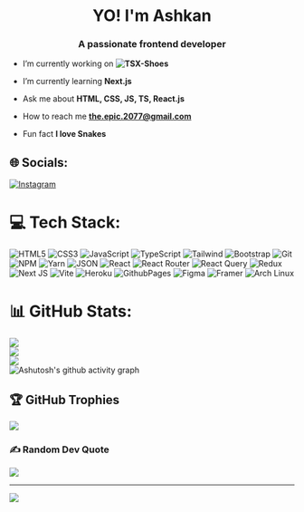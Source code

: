 <h1 align="center">YO! I'm Ashkan</h1>
<h3 align="center">A passionate frontend developer</h3>

- I’m currently working on **![TSX-Shoes](https://github.com/Epic2077/TSX-Shoes)**

- I’m currently learning **Next.js**

- Ask me about **HTML, CSS, JS, TS, React.js**

- How to reach me **the.epic.2077@gmail.com**

- Fun fact **I love Snakes**


## 🌐 Socials:
[![Instagram](https://img.shields.io/badge/Instagram-%23E4405F.svg?logo=Instagram&logoColor=white)](https://instagram.com/Ashkan_2077) 

# 💻 Tech Stack:
![HTML5](https://img.shields.io/badge/html5-%23E34F26.svg?style=for-the-badge&logo=html5&logoColor=white) ![CSS3](https://img.shields.io/badge/css3-%231572B6.svg?style=for-the-badge&logo=css3&logoColor=white) ![JavaScript](https://img.shields.io/badge/javascript-%23323330.svg?style=for-the-badge&logo=javascript&logoColor=%23F7DF1E) ![TypeScript](https://img.shields.io/badge/TypeScript-007ACC?style=for-the-badge&logo=typescript&logoColor=white) ![Tailwind](https://img.shields.io/badge/Tailwind_CSS-38B2AC?style=for-the-badge&logo=tailwind-css&logoColor=white) ![Bootstrap](https://img.shields.io/badge/bootstrap-%238511FA.svg?style=for-the-badge&logo=bootstrap&logoColor=white) ![Git](https://img.shields.io/badge/git-%23F05033.svg?style=for-the-badge&logo=git&logoColor=white) ![NPM](https://img.shields.io/badge/NPM-%23CB3837.svg?style=for-the-badge&logo=npm&logoColor=white) ![Yarn](https://img.shields.io/badge/Yarn-2C8EBB?style=for-the-badge&logo=yarn&logoColor=white) ![JSON](https://img.shields.io/badge/json-5E5C5C?style=for-the-badge&logo=json&logoColor=white) ![React](https://img.shields.io/badge/react-%2320232a.svg?style=for-the-badge&logo=react&logoColor=%2361DAFB) ![React Router](https://img.shields.io/badge/React_Router-CA4245?style=for-the-badge&logo=react-router&logoColor=white) ![React Query](https://img.shields.io/badge/React_Query-FF4154?style=for-the-badge&logo=ReactQuery&logoColor=white) ![Redux](https://img.shields.io/badge/Redux-593D88?style=for-the-badge&logo=redux&logoColor=white) ![Next JS](https://img.shields.io/badge/Next-black?style=for-the-badge&logo=next.js&logoColor=white) ![Vite](https://img.shields.io/badge/vite-%23646CFF.svg?style=for-the-badge&logo=vite&logoColor=white) ![Heroku](https://img.shields.io/badge/heroku-%23430098.svg?style=for-the-badge&logo=heroku&logoColor=white) ![GithubPages](https://img.shields.io/badge/github%20pages-121013?style=for-the-badge&logo=github&logoColor=white) ![Figma](https://img.shields.io/badge/figma-%23F24E1E.svg?style=for-the-badge&logo=figma&logoColor=white) ![Framer](https://img.shields.io/badge/Framer-black?style=for-the-badge&logo=framer&logoColor=blue) ![Arch Linux](https://img.shields.io/badge/Arch_Linux-1793D1?style=for-the-badge&logo=arch-linux&logoColor=white)
# 📊 GitHub Stats:
![](https://github-readme-stats.vercel.app/api?username=Epic2077&theme=github_dark&hide_border=false&include_all_commits=true&count_private=false)<br/>
![](https://github-readme-streak-stats.herokuapp.com/?user=Epic2077&theme=github_dark&hide_border=false)<br/>
![](https://github-readme-stats.vercel.app/api/top-langs/?username=Epic2077&theme=github_dark&hide_border=false&langs_count=10&count_private=false&layout=compact)<br />
![Ashutosh's github activity graph](https://github-readme-activity-graph.vercel.app/graph?username=Epic2077&bg_color=0d1117&color=39d353&line=ae0004&point=01acc5&theme=github_dark&area=true&hide_border=false)


## 🏆 GitHub Trophies
![](https://github-profile-trophy.vercel.app/?username=Epic2077&theme=tokyonight&no-frame=false&no-bg=true&margin-w=4)

### ✍️ Random Dev Quote
![](https://quotes-github-readme.vercel.app/api?type=horizontal&theme=tokyonight)

---
[![](https://visitcount.itsvg.in/api?id=Epic2077&icon=2&color=0)](https://visitcount.itsvg.in)

